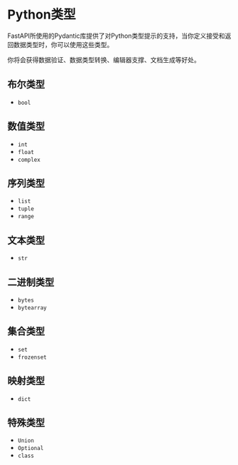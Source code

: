 # Python类型

FastAPI所使用的Pydantic库提供了对Python类型提示的支持，当你定义接受和返回数据类型时，你可以使用这些类型。

你将会获得数据验证、数据类型转换、编辑器支撑、文档生成等好处。

## 布尔类型

- `bool`

## 数值类型

- `int`
- `float`
- `complex`

## 序列类型

- `list`
- `tuple`
- `range`

## 文本类型

- `str`

## 二进制类型

- `bytes`
- `bytearray`

## 集合类型

- `set`
- `frozenset`

## 映射类型

- `dict`

## 特殊类型

- `Union`
- `Optional`
- `class`
